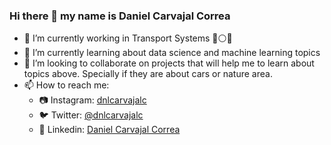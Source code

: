 ### Hi there 👋 my name is Daniel Carvajal Correa

- 🔭 I’m currently working in Transport Systems :large_blue_circle::white_circle::red_circle:
- 🌱 I’m currently learning about data science and machine learning topics
- 👯 I’m looking to collaborate on projects that will help me to learn about topics above. Specially if they are about cars or nature area. 
- 📫 How to reach me: 
  - :camera: Instagram: [dnlcarvajalc](https://www.instagram.com/dnlcarvajalc/)
  - :bird: Twitter: [@dnlcarvajalc](https://twitter.com/dnlcarvajalc)
  - :blue_book: Linkedin: [Daniel Carvajal Correa](https://www.linkedin.com/in/dnlcarvajalc/)

<!--

-->

